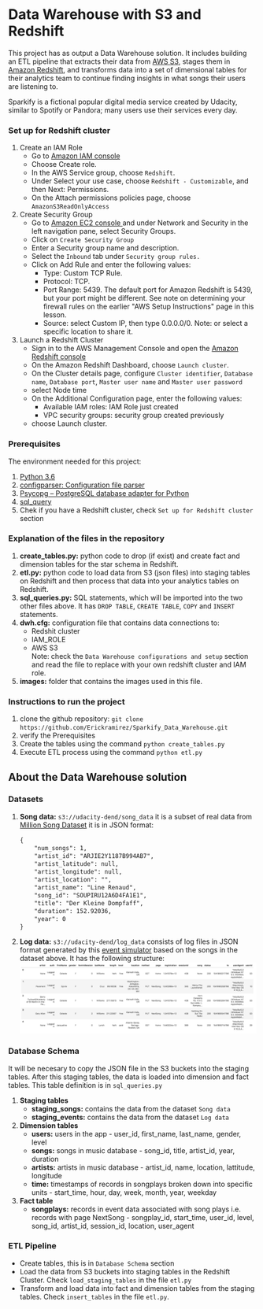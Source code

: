 # Data Warehouse with S3 and Redshift
This project has as output a Data Warehouse solution. 
It includes building an ETL pipeline that extracts their data from [AWS S3](https://aws.amazon.com/s3/), 
stages them in [Amazon Redshift](https://aws.amazon.com/es/redshift/), 
and transforms data into a set of dimensional tables for their analytics team 
to continue finding insights in what songs their users are listening to.
 
 Sparkify is a fictional popular digital media service created by Udacity, similar to Spotify or 
 Pandora; many users use their services every day.
 
 ### Set up for Redshift cluster
1. Create an IAM Role
    - Go to [Amazon IAM console](https://console.aws.amazon.com/iam)
    - Choose Create role.
    - In the AWS Service group, choose `Redshift`.
    - Under Select your use case, choose `Redshift - Customizable`, and then Next: Permissions.
    - On the Attach permissions policies page, choose `AmazonS3ReadOnlyAccess`
2. Create Security Group
    - Go to [Amazon EC2 console ](https://console.aws.amazon.com/ec2) and under Network and 
    Security in the left navigation pane, select Security Groups.
    - Click on `Create Security Group`
    - Enter a Security group name and description.
    - Select the `Inbound` tab under `Security group rules.`
    - Click on Add Rule and enter the following values:
        - Type: Custom TCP Rule.
        - Protocol: TCP.
        - Port Range: 5439. The default port for Amazon Redshift is 5439, but your port might be different. See note on determining your firewall rules on the earlier "AWS Setup Instructions" page in this lesson.
        - Source: select Custom IP, then type 0.0.0.0/0. Note: or select a specific location to share it.
3. Launch a Redshift Cluster
    - Sign in to the AWS Management Console and open the [Amazon Redshift console](https://console.aws.amazon.com/redshift/)
    - On the Amazon Redshift Dashboard, choose `Launch cluster`.
    - On the Cluster details page, configure `Cluster identifier`, `Database name`, 
    `Database port`, `Master user name` and `Master user password` 
    - select Node time
    - On the Additional Configuration page, enter the following values:
        - Available IAM roles: IAM Role just created
        - VPC security groups: security group created previously
    - choose Launch cluster.
    
 ### Prerequisites
The environment needed for this project:
1. [Python 3.6](https://www.python.org/downloads/release/python-360/)
2. [configparser: Configuration file parser](https://docs.python.org/3/library/configparser.html)
3. [Psycopg – PostgreSQL database adapter for Python](https://www.psycopg.org/docs/)
4. [sql_query ](https://pypi.org/project/sql-queries/)
5. Chek if you have a Redshift cluster, check `Set up for Redshift cluster` section

### Explanation of the files in the repository
1. **create_tables.py:** python code to drop (if exist) and  create fact and dimension tables for the star schema in Redshift.
2. **etl.py:** python code to load data from S3 (json files) into staging tables on Redshift and then process that data into your analytics tables on Redshift.
3. **sql_queries.py:** SQL statements, which will be imported into the two other files above. It has `DROP TABLE`, `CREATE TABLE`, `COPY` and `INSERT` statements.
4. **dwh.cfg:** configuration file that contains data connections to: 
    - Redshit cluster
    - IAM_ROLE
    - AWS S3  
    Note: check the `Data Warehouse configurations and setup` section and read the file to replace with your own redshift 
    cluster and IAM role. 
5. **images:** folder that contains the images used in this file.


### Instructions to run the project
1. clone the github repository: `git clone https://github.com/Erickramirez/Sparkify_Data_Warehouse.git`
2. verify the Prerequisites
3. Create the tables using the command `python create_tables.py`
4. Execute ETL process using the command `python etl.py`

## About the Data Warehouse solution
### Datasets
1. **Song data:** `s3://udacity-dend/song_data`  it is a subset of real data from 
[Million Song Dataset](http://millionsongdataset.com/) it is in JSON format: 
    ```
    {
        "num_songs": 1,
        "artist_id": "ARJIE2Y1187B994AB7",
        "artist_latitude": null,
        "artist_longitude": null,
        "artist_location": "",
        "artist_name": "Line Renaud",
        "song_id": "SOUPIRU12A6D4FA1E1",
        "title": "Der Kleine Dompfaff",
        "duration": 152.92036,
        "year": 0
    }
    ```
2. **Log data:** `s3://udacity-dend/log_data` consists of log files in JSON format 
generated by this [event simulator](https://github.com/Interana/eventsim) based on the songs in the dataset above. 
It has the following structure:  ![log-data](/images/log-data.png)
### Database Schema
It will be necesary to copy the JSON file in the S3 buckets into the staging tables. 
After this staging tables, the data is loaded into dimension and fact tables. 
This table definition is in `sql_queries.py`
1. **Staging tables**
    - **staging_songs:**  contains the data from the dataset `Song data` 
    - **staging_events:**  contains the data from the dataset `Log data` 
2. **Dimension tables**
    - **users:** users in the app - user_id, first_name, last_name, gender, level
    - **songs:** songs in music database - song_id, title, artist_id, year, duration
    - **artists:** artists in music database - artist_id, name, location, lattitude, longitude
    - **time:** timestamps of records in songplays broken down into specific units - start_time, hour, day, week, month, year, weekday
3. **Fact table**
    - **songplays:** records in event data associated with song plays i.e. records with page NextSong - 
songplay_id, start_time, user_id, level, song_id, artist_id, session_id, location, user_agent
    
### ETL Pipeline
- Create tables, this is in `Database Schema` section
- Load the data from S3 buckets into staging tables in the Redshift Cluster. Check `load_staging_tables` 
in the file `etl.py`
- Transform and load data into fact and dimension tables from the staging tables. Check `insert_tables` 
in the file `etl.py`.